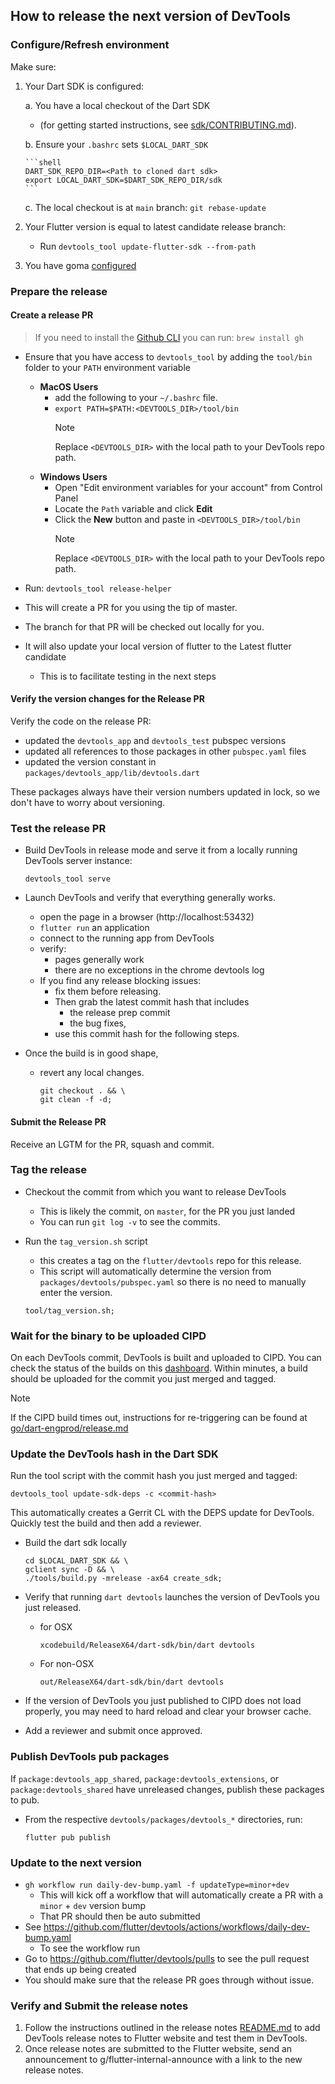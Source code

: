 ## How to release the next version of DevTools

### Configure/Refresh environment

Make sure:

1. Your Dart SDK is configured:

   a. You have a local checkout of the Dart SDK
      - (for getting started instructions, see [sdk/CONTRIBUTING.md](https://github.com/dart-lang/sdk/blob/main/CONTRIBUTING.md)).

   b. Ensure your `.bashrc` sets `$LOCAL_DART_SDK`

       ```shell
       DART_SDK_REPO_DIR=<Path to cloned dart sdk>
       export LOCAL_DART_SDK=$DART_SDK_REPO_DIR/sdk
       ```

   c. The local checkout is at `main` branch: `git rebase-update`

2. Your Flutter version is equal to latest candidate release branch:
    - Run `devtools_tool update-flutter-sdk --from-path`
3. You have goma [configured](http://go/ma-mac-setup)

### Prepare the release

#### Create a release PR

> If you need to install the [Github CLI](https://cli.github.com/manual/installation) you can run: `brew install gh`

- Ensure that you have access to `devtools_tool` by adding the `tool/bin` folder to your `PATH` environment variable
  - **MacOS Users**
    - add the following to your `~/.bashrc` file.
    - `export PATH=$PATH:<DEVTOOLS_DIR>/tool/bin`
      > [!NOTE]  
      > Replace `<DEVTOOLS_DIR>` with the local path to your DevTools
      > repo path.
  - **Windows Users**
    - Open "Edit environment variables for your account" from Control Panel
    - Locate the `Path` variable and click **Edit**
    - Click the **New** button and paste in `<DEVTOOLS_DIR>/tool/bin`
      > [!NOTE]  
      > Replace `<DEVTOOLS_DIR>` with the local path to your DevTools
      > repo path.

- Run: `devtools_tool release-helper`
- This will create a PR for you using the tip of master.
- The branch for that PR will be checked out locally for you.
- It will also update your local version of flutter to the Latest flutter candidate
    - This is to facilitate testing in the next steps

#### Verify the version changes for the Release PR

Verify the code on the release PR:
- updated the `devtools_app` and `devtools_test` pubspec versions
- updated all references to those packages in other `pubspec.yaml` files
- updated the version constant in `packages/devtools_app/lib/devtools.dart`

These packages always have their version numbers updated in lock, so we don't have to worry about versioning.

### Test the release PR

- Build DevTools in release mode and serve it from a locally running DevTools server instance:
   ```shell
   devtools_tool serve
   ```

- Launch DevTools and verify that everything generally works.
   - open the page in a browser (http://localhost:53432)
   - `flutter run` an application
   - connect to the running app from DevTools
   - verify:
      - pages generally work
      - there are no exceptions in the chrome devtools log
   - If you find any release blocking issues:
      - fix them before releasing.
      - Then grab the latest commit hash that includes
         - the release prep commit
         - the bug fixes,
      - use this commit hash for the following steps.

- Once the build is in good shape,
   - revert any local changes.
      ```shell
      git checkout . && \
      git clean -f -d;
      ```

#### Submit the Release PR

Receive an LGTM for the PR, squash and commit.

### Tag the release
- Checkout the commit from which you want to release DevTools
   - This is likely the commit, on `master`, for the PR you just landed
   - You can run `git log -v` to see the commits.
- Run the `tag_version.sh` script
   - this creates a tag on the `flutter/devtools` repo for this release.
   - This script will automatically determine the version from `packages/devtools/pubspec.yaml` so there is no need to manually enter the version.

   ```shell
   tool/tag_version.sh;
   ```

### Wait for the binary to be uploaded CIPD

On each DevTools commit, DevTools is built and uploaded to CIPD. You can check the
status of the builds on this [dashboard](https://ci.chromium.org/ui/p/dart-internal/builders/flutter/devtools). Within minutes, a build should be uploaded for the commit you just merged and tagged.

> [!NOTE]  
> If the CIPD build times out, instructions for re-triggering can be found at [go/dart-engprod/release.md](go/dart-engprod/release.md)

### Update the DevTools hash in the Dart SDK

Run the tool script with the commit hash you just merged and tagged:
```shell
devtools_tool update-sdk-deps -c <commit-hash>
```

This automatically creates a Gerrit CL with the DEPS update for DevTools.
Quickly test the build and then add a reviewer.

- Build the dart sdk locally

   ```shell
   cd $LOCAL_DART_SDK && \
   gclient sync -D && \
   ./tools/build.py -mrelease -ax64 create_sdk;
   ```

- Verify that running `dart devtools` launches the version of DevTools you just released.
   - for OSX
      ```shell
      xcodebuild/ReleaseX64/dart-sdk/bin/dart devtools
      ```
   - For non-OSX
      ```shell
      out/ReleaseX64/dart-sdk/bin/dart devtools
      ```

- If the version of DevTools you just published to CIPD does not load properly, 
you may need to hard reload and clear your browser cache.

- Add a reviewer and submit once approved.

### Publish DevTools pub packages

If `package:devtools_app_shared`, `package:devtools_extensions`, or `package:devtools_shared`
have unreleased changes, publish these packages to pub.

- From the respective `devtools/packages/devtools_*` directories, run:
   ```shell
   flutter pub publish
   ```

### Update to the next version
-  `gh workflow run daily-dev-bump.yaml -f updateType=minor+dev`
   -  This will kick off a workflow that will automatically create a PR with a `minor` + `dev` version bump
   -  That PR should then be auto submitted
-  See https://github.com/flutter/devtools/actions/workflows/daily-dev-bump.yaml
   -  To see the workflow run
-  Go to https://github.com/flutter/devtools/pulls to see the pull request that ends up being created
-  You should make sure that the release PR goes through without issue.

### Verify and Submit the release notes

1. Follow the instructions outlined in the release notes
[README.md](https://github.com/flutter/devtools/blob/master/packages/devtools_app/release_notes/README.md)
to add DevTools release notes to Flutter website and test them in DevTools.
2. Once release notes are submitted to the Flutter website, send an announcement to g/flutter-internal-announce with a link to the new release notes.
